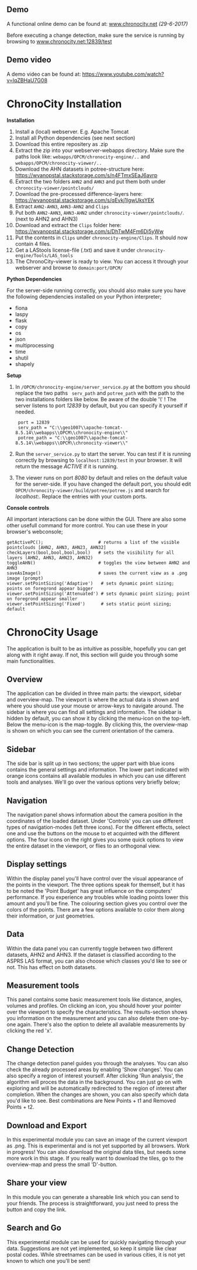 ## Demo
A functional online demo can be found at: www.chronocity.net
_(29-6-2017)_  

Before executing a change detection, make sure the service is running by browsing to www.chronocity.net:12839/test  

## Demo video  
A demo video can be found at: https://www.youtube.com/watch?v=lqZBHaU7G08

# ChronoCity Installation

__Installation__  

1. Install a (local) webserver. E.g. Apache Tomcat
2. Install all Python dependencies (see next section)
3. Download this entire repositery as .zip
4. Extract the zip into your webserver-webapps directory. Make sure the paths look like: <code>webapps/OPCM/chronocity-engine/..</code> and <code>webapps/OPCM/chronocity-viewer/..</code>
5. Download the AHN datasets in potree-structure here: https://wvanopstal.stackstorage.com/s/n4FTmxSEaJ6avrp
6. Extract the two folders <code>AHN2</code> and <code>AHN3</code> and put them both under <code>chronocity-viewer/pointclouds/</code>
7. Download the pre-processed difference-layers here: https://wvanopstal.stackstorage.com/s/qEvkj1lgwUksYEK
8. Extract <code>AHN2-AHN3</code>, <code>AHN3-AHN2</code> and <code>Clips</code>
9. Put both <code>AHN2-AHN3</code>, <code>AHN3-AHN2</code> under <code>chronocity-viewer/pointclouds/</code>. (next to AHN2 and AHN3)
10. Download and extract the <code>Clips</code> folder here: https://wvanopstal.stackstorage.com/s/DhTwM4Fm6Di5yWw
11. Put the contents in <code>Clips</code> under <code>chronocity-engine/Clips</code>. It should now contain 4 files.
12. Get a LAStools license-file (.txt) and save it under <code>chronocity-engine/Tools/LAS_tools</code>
13. The ChronoCity-viewer is ready to view. You can access it through your webserver and browse to <code>domain:port/OPCM/</code>

__Python Dependencies__  

For the server-side running correctly, you should also make sure you have the following dependencies installed on your Python interpreter;
- fiona
- laspy
- flask
- copy
- os
- json
- multiprocessing
- time
- shutil
- shapely

__Setup__

1. In <code>/OPCM/chronocity-engine/server_service.py</code> at the bottom you should replace the two paths <code> serv_path</code> and <code>potree_path</code> with the path to the two installations folders like below. Be aware of the double '\\' ! The server listens to port _12839_ by default, but you can specify it yourself if needed.


        port = 12839
        serv_path = "C:\\geo1007\\apache-tomcat-8.5.14\\webapps\\OPCM\\chronocity-engine\\"
        potree_path = "C:\\geo1007\\apache-tomcat-8.5.14\\webapps\\OPCM\\chronocity-viewer\\"

2. Run the <code>server_service.py</code> to start the server. You can test if it is running correctly by browsing to <code>localhost:12839/test</code> in your browser. It will return the message _ACTIVE_ if it is running.

3. The viewer runs on port _8080_ by default and relies on the default value for the server-side. If you have changed the default port, you should edit <code>OPCM/chronocity-viewer/build/potree/potree.js</code> and search for _localhost:_. Replace the entries with your custom ports.

__Console controls__  

All important interactions can be done within the GUI. There are also some other usefull command for more control. You can use these in your browser's webconsole;

    getActivePC();                     # returns a list of the visible pointclouds [AHN2, AHN3, AHN23, AHN32]
    checkLayers(bool,bool,bool,bool)   # sets the visibility for all layers (AHN2, AHN3, AHN23, AHN32)
    toggleAHN()                        # toggles the view between AHN2 and AHN3
    saveAsImage()                      # saves the current view as a .png image (prompt)
    viewer.setPointSizing('Adaptive')   # sets dynamic point sizing; points on foregrond appear bigger
    viewer.setPointSizing('Attenuated') # sets dynamic point sizing; point on foregrond appear smaller
    viewer.setPointSizing('Fixed')      # sets static point sizing; default
    
# ChronoCity Usage 

The application is built to be as intuitive as possible, hopefully you can get along with it right away. If not, this section will guide you through some main functionalities.

## Overview  

The application can be divided in three main parts: the viewport, sidebar and overview-map. The viewport is where the actual data is shown and where you should use your mouse or arrow-keys to navigate around. The sidebar is where you can find all settings and information. The sidebar is hidden by default, you can show it by clicking the menu-icon on the top-left. Below the menu-icon is the map-toggle. By clicking this, the overview-map is shown on which you can see the current orientation of the camera.  

## Sidebar  

The side bar is split up in two sections; the upper part with blue icons contains the general settings and information. The lower part indicated with orange icons contains all available modules in which you can use different tools and analyses. We'll go over the various options very briefly below;

## Navigation  

The navigation panel shows information about the camera position in the coordinates of the loaded dataset. Under 'Controls' you can use different types of navigation-modes (left three icons). For the different effects, select one and use the buttons on the mouse to et acquinted with the different options. The four icons on the right gives you some quick options to view the entire dataset in the viewport, or flies to an orthogonal view.  

## Display settings 

Within the display panel you'll have control over the visual appearance of the points in the viewport. The three options speak for themself, but it has to be noted the 'Point Budget' has great influence on the computers' performance. If you experience any troubles while loading points lower this amount and you'll be fine. The colouring section gives you control over the colors of the points. There are a few options available to color them along their information, or just geometries.  

## Data

Within the data panel you can currently toggle between two different datasets, AHN2 and AHN3. If the dataset is classified according to the ASPRS LAS format, you can also choose which classes you'd like to see or not. This has effect on both datasets.  

## Measurement tools  

This panel contains some basic measurement tools like distance, angles, volumes and profiles. On clicking an icon, you should hover your pointer over the viewport to specify the characteristics. The results-section shows you information on the measurement and you can also delete them one-by-one again. There's also the option to delete all available measurements by clicking the red 'x'.  

## Change Detection  

The change detection panel guides you through the analyses. You can also check the already processed areas by enabling 'Show changes'. You can also specify a region of interest yourself. After clicking 'Run analysis', the algorithm will proces the data in the background. You can just go on with exploring and will be automatically redirected to the region of interest after completion. When the changes are shown, you can also specify which data you'd like to see. Best combinations are New Points + t1 and Removed Points + t2.  

## Download and Export  

In this experimental module you can save an image of the current viewport as .png. This is experimental and is not yet supported by all browsers. Work in progress! You can also download the original data tiles, but needs some more work in this stage. If you really want to download the tiles, go to the overview-map and press the small 'D'-button.  

## Share your view   

In this module you can generate a shareable link which you can send to your friends. The process is straightforward, you just need to press the button and copy the link.  

## Search and Go  

This experimental module can be used for quickly navigating through your data. Suggestions are not yet implemented, so keep it simple like clear postal codes. While streetnames can be used in various cities, it is not yet known to which one you'll be sent!
